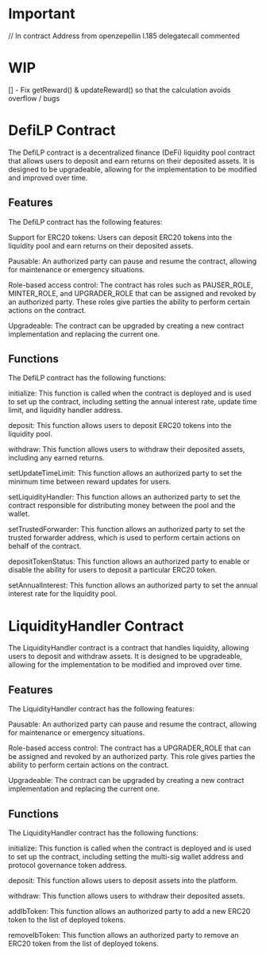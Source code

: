 # Important 

// In contract Address from openzepellin l.185 delegatecall commented

# WIP
[] - Fix getReward() & updateReward() so that the calculation avoids overflow / bugs


# DefiLP Contract
The DefiLP contract is a decentralized finance (DeFi) liquidity pool contract that allows users to deposit and earn returns on their deposited assets. It is designed to be upgradeable, allowing for the implementation to be modified and improved over time.

## Features
The DefiLP contract has the following features:

Support for ERC20 tokens: Users can deposit ERC20 tokens into the liquidity pool and earn returns on their deposited assets.

Pausable: An authorized party can pause and resume the contract, allowing for maintenance or emergency situations.

Role-based access control: The contract has roles such as PAUSER_ROLE, MINTER_ROLE, and UPGRADER_ROLE that can be assigned and revoked by an authorized party. These roles give parties the ability to perform certain actions on the contract.

Upgradeable: The contract can be upgraded by creating a new contract implementation and replacing the current one.

## Functions
The DefiLP contract has the following functions:

initialize: This function is called when the contract is deployed and is used to set up the contract, including setting the annual interest rate, update time limit, and liquidity handler address.

deposit: This function allows users to deposit ERC20 tokens into the liquidity pool.

withdraw: This function allows users to withdraw their deposited assets, including any earned returns.

setUpdateTimeLimit: This function allows an authorized party to set the minimum time between reward updates for users.

setLiquidityHandler: This function allows an authorized party to set the contract responsible for distributing money between the pool and the wallet.

setTrustedForwarder: This function allows an authorized party to set the trusted forwarder address, which is used to perform certain actions on behalf of the contract.

depositTokenStatus: This function allows an authorized party to enable or disable the ability for users to deposit a particular ERC20 token.

setAnnualInterest: This function allows an authorized party to set the annual interest rate for the liquidity pool.

# LiquidityHandler Contract
The LiquidityHandler contract is a contract that handles liquidity, allowing users to deposit and withdraw assets. It is designed to be upgradeable, allowing for the implementation to be modified and improved over time.

## Features
The LiquidityHandler contract has the following features:

Pausable: An authorized party can pause and resume the contract, allowing for maintenance or emergency situations.

Role-based access control: The contract has a UPGRADER_ROLE that can be assigned and revoked by an authorized party. This role gives parties the ability to perform certain actions on the contract.

Upgradeable: The contract can be upgraded by creating a new contract implementation and replacing the current one.

## Functions
The LiquidityHandler contract has the following functions:

initialize: This function is called when the contract is deployed and is used to set up the contract, including setting the multi-sig wallet address and protocol governance token address.

deposit: This function allows users to deposit assets into the platform.

withdraw: This function allows users to withdraw their deposited assets.

addIbToken: This function allows an authorized party to add a new ERC20 token to the list of deployed tokens.

removeIbToken: This function allows an authorized party to remove an ERC20 token from the list of deployed tokens.